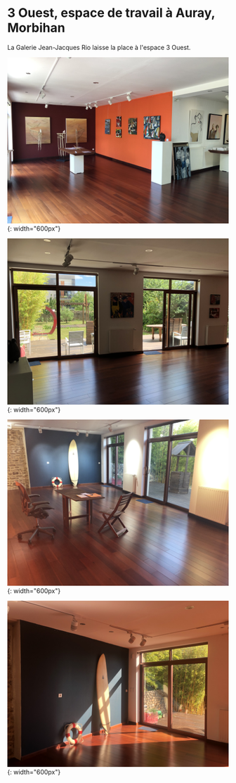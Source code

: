 # 3 Ouest, espace de travail à Auray, Morbihan

La Galerie Jean-Jacques Rio laisse la place à l'espace 3 Ouest.

![3ouest](/images/IMG_5078.jpg){: width="600px"}

![3ouest](/images/IMG_5080.jpg){: width="600px"}

![3ouest](/images/IMG_6390.jpg){: width="600px"}

![3ouest](/images/IMG_6402.jpg){: width="600px"}

